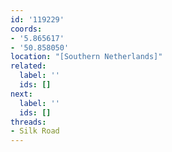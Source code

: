 ```yaml
---
id: '119229'
coords:
- '5.865617'
- '50.858050'
location: "[Southern Netherlands]"
related:
  label: ''
  ids: []
next:
  label: ''
  ids: []
threads:
- Silk Road
---
```



